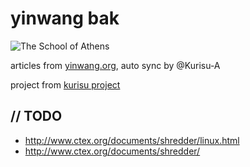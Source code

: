 # yinwang bak

![The School of Athens](https://upload.wikimedia.org/wikipedia/commons/thumb/4/49/%22The_School_of_Athens%22_by_Raffaello_Sanzio_da_Urbino.jpg/1280px-%22The_School_of_Athens%22_by_Raffaello_Sanzio_da_Urbino.jpg)

articles from [yinwang.org](http://yinwang.org), auto sync by @Kurisu-A

project from [kurisu project](https://kuricat.com/project)

## // TODO 

* http://www.ctex.org/documents/shredder/linux.html
* http://www.ctex.org/documents/shredder/
